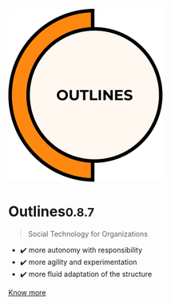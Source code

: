 ![Outlines](./assets/outlines.png ':size=220')
	
<h1 id="cover-heading">
<span>Outlines<small>0.8.7</small></span>
</h1>

>  Social Technology for Organizations

- ✔️ more autonomy with responsibility
- ✔️ more agility and experimentation
- ✔️ more fluid adaptation of the structure 
 
[Know more](en/start)
